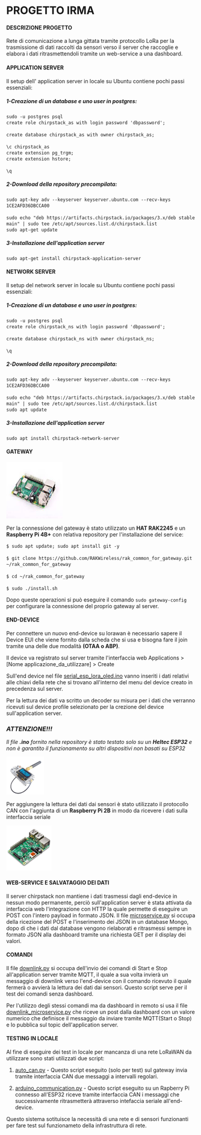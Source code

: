 # PROGETTO IRMA

#### DESCRIZIONE PROGETTO

Rete di comunicazione a lunga gittata tramite protocollo LoRa per la trasmissione di dati raccolti da sensori verso il server che raccoglie e elabora i dati ritrasmettendoli tramite un web-service a una dashboard.


#### APPLICATION SERVER

Il setup dell' application server in locale su Ubuntu contiene pochi passi essenziali:

##### 1-Creazione di un database e uno user in postgres:

    sudo -u postgres psql
    create role chirpstack_as with login password 'dbpassword';

    create database chirpstack_as with owner chirpstack_as;

    \c chirpstack_as
    create extension pg_trgm;
    create extension hstore;

    \q
    
##### 2-Download della repository precompilata:

    sudo apt-key adv --keyserver keyserver.ubuntu.com --recv-keys 1CE2AFD36DBCCA00

    sudo echo "deb https://artifacts.chirpstack.io/packages/3.x/deb stable main" | sudo tee /etc/apt/sources.list.d/chirpstack.list
    sudo apt-get update
    
##### 3-Installazione dell'application server

    sudo apt-get install chirpstack-application-server


#### NETWORK SERVER

Il setup del network server in locale su Ubuntu contiene pochi passi essenziali:

##### 1-Creazione di un database e uno user in postgres:

    sudo -u postgres psql
    create role chirpstack_ns with login password 'dbpassword';

    create database chirpstack_ns with owner chirpstack_ns;

    \q
    
##### 2-Download della repository precompilata:

    sudo apt-key adv --keyserver keyserver.ubuntu.com --recv-keys 1CE2AFD36DBCCA00

    sudo echo "deb https://artifacts.chirpstack.io/packages/3.x/deb stable main" | sudo tee /etc/apt/sources.list.d/chirpstack.list
    sudo apt update
    
##### 3-Installazione dell'application server

    sudo apt install chirpstack-network-server


#### GATEWAY

<img src="assets\raspi4.jpeg" width="150" height="150"/>

Per la connessione del gateway è stato utilizzato un **HAT RAK2245** e un **Raspberry Pi 4B+** con relativa repository per l'installazione del service:
  
    $ sudo apt update; sudo apt install git -y
  
    $ git clone https://github.com/RAKWireless/rak_common_for_gateway.git ~/rak_common_for_gateway
  
    $ cd ~/rak_common_for_gateway
  
    $ sudo ./install.sh

Dopo queste operazioni si può eseguire il comando `sudo gateway-config` per configurare la connessione del proprio gateway al server.


#### END-DEVICE

Per connettere un nuovo end-device su lorawan è necessario sapere il Device EUI che viene fornito dalla scheda che si usa e bisogna fare il join tramite una delle due modalità **(OTAA o ABP)**.

Il device va registrato sul server tramite l'interfaccia web Applications > [Nome applicazione_da_utilizzare] > Create

Sull'end device nel file [serial_esp_lora_oled.ino](arduino-py-communication/serial_esp_lora_oled.ino) vanno inseriti i dati relativi alle chiavi della rete che si trovano all'interno del menu del device creato in precedenza sul server.

Per la lettura dei dati va scritto un decoder su misura per i dati che verranno ricevuti sul device profile selezionato per la crezione del device sull'application server. 

### ***ATTENZIONE!!!***
*Il file **.ino** fornito nella repository è stato testato solo su un **Heltec ESP32** e non è garantito il funzionamento su altri dispositivi non basati su ESP32*

<img src="assets\esp.png" width="100" height="100"/>

Per aggiungere la lettura dei dati dai sensori è stato utilizzato il protocollo CAN con l'aggiunta di un **Raspberry Pi 2B** in modo da ricevere i dati sulla interfaccia seriale 

<img src="assets\raspi2.png" width="120" height="120"/>

#### WEB-SERVICE E SALVATAGGIO DEI DATI

Il server chirpstack non mantiene i dati trasmessi dagli end-device in nessun modo permanente, perciò sull'application server è stata attivata da interfaccia web l'integrazione con HTTP la quale permette di eseguire un POST con l'intero payload in formato JSON. Il file [microservice.py](mockHttp/microservice.py) si occupa della ricezione del POST e l'inserimento dei JSON in un database Mongo, dopo di che i dati dal database vengono rielaborati e ritrasmessi sempre in formato JSON alla dashboard tramite una richiesta GET per il display dei valori. 

#### COMANDI

Il file [downlink.py](downlink.py) si occupa dell'invio dei comandi di Start e Stop all'application server tramite MQTT, il quale a sua volta invierà un messaggio di downlink verso l'end-device con il comando ricevuto il quale fermerà o avvierà la lettura dei dati dai sensori. Questo script serve per il test dei comandi senza dashboard.

Per l'utilizzo degli stessi comandi ma da dashboard in remoto si usa il file [downlink_microservice.py](mockHttp/downlink_microservice.py) che riceve un post dalla dashboard con un valore numerico che definisce il messaggio da inviare tramite MQTT(Start o Stop) e lo pubblica sul topic dell'application server.


#### TESTING IN LOCALE

Al fine di eseguire dei test in locale per mancanza di una rete LoRaWAN da utilizzare sono stati utilizzati due script:

1. [auto_can.py](auto_can.py) - 
    Questo script eseguito (solo per test) sul gateway invia tramite interfaccia CAN due messaggi a intervalli regolari.
    
2. [arduino_communication.py](arduino-py-communication/arduino_communication.py) - 
    Questo script eseguito su un Rapberry Pi connesso all'ESP32 riceve tramite interfaccia CAN i messaggi che successivamente ritrasmetterà attraverso intefaccia seriale all'end-device.


Questo sistema sotituisce la necessità di una rete e di sensori funzionanti per fare test sul funzionameto della infrastruttura di rete.
